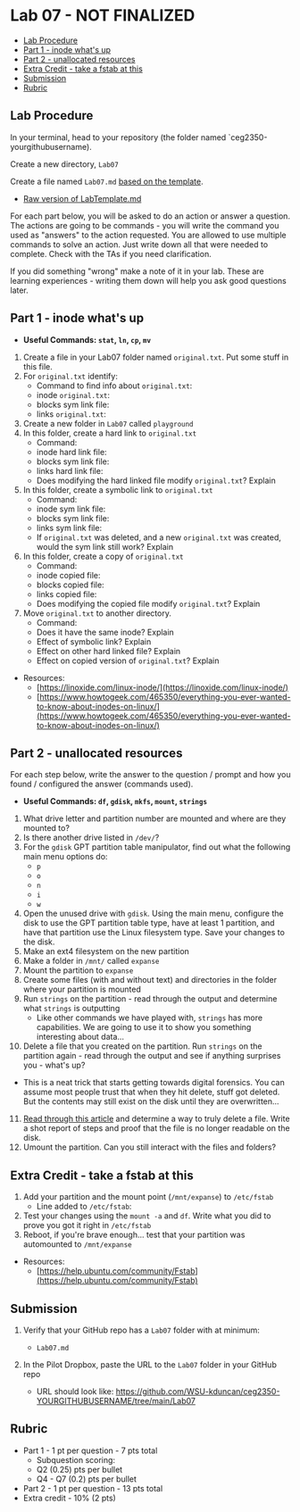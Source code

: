 # Lab 07 - NOT FINALIZED

- [Lab Procedure](#Lab-Procedure)
- [Part 1 - inode what's up](#Part-1---inode-what's-up)
- [Part 2 - unallocated resources](#Part-2---unallocated-resources)
- [Extra Credit - take a fstab at this](#Extra-Credit---take-a-fstab-at-this)
- [Submission](#Submission)
- [Rubric](#Rubric)

## Lab Procedure

In your terminal, head to your repository (the folder named `ceg2350-yourgithubusername).

Create a new directory, `Lab07`

Create a file named `Lab07.md` [based on the template](LabTemplate.md).
   - [Raw version of LabTemplate.md](https://raw.githubusercontent.com/pattonsgirl/Fall2021-CEG2350/main/Labs/Lab07/LabTemplate.md)

For each part below, you will be asked to do an action or answer a question.  The actions are going to be commands - you will write the command you used as "answers" to the action requested.  You are allowed to use multiple commands to solve an action.  Just write down all that were needed to complete.  Check with the TAs if you need clarification.

If you did something "wrong" make a note of it in your lab. These are learning experiences - writing them down will help you ask good questions later. 

## Part 1 - inode what's up
- **Useful Commands: `stat`, `ln`, `cp`, `mv`**

1. Create a file in your Lab07 folder named `original.txt`.  Put some stuff in this file.
2. For `original.txt` identify:
   - Command to find info about `original.txt`: 
   - inode `original.txt`:
   - blocks sym link file:
   - links `original.txt`:
3. Create a new folder in `Lab07` called `playground`
4. In this folder, create a hard link to `original.txt` 
   - Command:
   - inode hard link file: 
   - blocks sym link file:
   - links hard link file: 
   - Does modifying the hard linked file modify `original.txt`?  Explain
5. In this folder, create a symbolic link to `original.txt`
   - Command:
   - inode sym link file: 
   - blocks sym link file: 
   - links sym link file: 
   - If `original.txt` was deleted, and a new `original.txt` was created, would the sym link still work?  Explain
6. In this folder, create a copy of `original.txt`
   - Command:
   - inode copied file: 
   - blocks copied file: 
   - links copied file: 
   - Does modifying the copied file modify `original.txt`? Explain
7. Move `original.txt` to another directory.
   - Command: 
   - Does it have the same inode?  Explain
   - Effect of symbolic link?  Explain
   - Effect on other hard linked file?  Explain
   - Effect on copied version of `original.txt`?  Explain

- Resources:
   - [https://linoxide.com/linux-inode/](https://linoxide.com/linux-inode/)
   - [https://www.howtogeek.com/465350/everything-you-ever-wanted-to-know-about-inodes-on-linux/](https://www.howtogeek.com/465350/everything-you-ever-wanted-to-know-about-inodes-on-linux/)

## Part 2 - unallocated resources

For each step below, write the answer to the question / prompt and how you found / configured the answer (commands used).

- **Useful Commands: `df`, `gdisk`, `mkfs`, `mount`, `strings`**

1. What drive letter and partition number are mounted and where are they mounted to?
2. Is there another drive listed in `/dev/`?
3. For the `gdisk` GPT partition table manipulator, find out what the following main menu options do:
   - `p`
   - `o`
   - `n`
   - `i`
   - `w`
4. Open the unused drive with `gdisk`.  Using the main menu, configure the disk to use the GPT partition table type, have at least 1 partition, and have that partition use the Linux filesystem type.  Save your changes to the disk.
5. Make an ext4 filesystem on the new partition
6. Make a folder in `/mnt/` called `expanse`
7. Mount the partition to `expanse`
8. Create some files (with and without text) and directories in the folder where your partition is mounted
9. Run `strings` on the partition - read through the output and determine what `strings` is outputting
   - Like other commands we have played with, `strings` has more capabilities.  We are going to use it to show you something interesting about data...
10. Delete a file that you created on the partition.  Run `strings` on the partition again - read through the output and see if anything surprises you - what's up?
   - This is a neat trick that starts getting towards digital forensics.  You can assume most people trust that when they hit delete, stuff got deleted.  But the contents may still exist on the disk until they are overwritten...
11. [Read through this article](https://www.howtogeek.com/425232/how-to-securely-delete-files-on-linux/) and determine a way to truly delete a file.  Write a shot report of steps and proof that the file is no longer readable on the disk.
12. Umount the partition.  Can you still interact with the files and folders?


## Extra Credit - take a fstab at this

1. Add your partition and the mount point (`/mnt/expanse`) to `/etc/fstab`  
   - Line added to `/etc/fstab`: 
2. Test your changes using the `mount -a` and `df`.  Write what you did to prove you got it right in `/etc/fstab`
3. Reboot, if you're brave enough... test that your partition was automounted to `/mnt/expanse`

- Resources:
   - [https://help.ubuntu.com/community/Fstab](https://help.ubuntu.com/community/Fstab)

## Submission

1. Verify that your GitHub repo has a `Lab07` folder with at minimum:
   - `Lab07.md`

2. In the Pilot Dropbox, paste the URL to the `Lab07` folder in your GitHub repo
    - URL should look like: https://github.com/WSU-kduncan/ceg2350-YOURGITHUBUSERNAME/tree/main/Lab07

## Rubric

- Part 1 - 1 pt per question - 7 pts total
   - Subquestion scoring:
   - Q2 (0.25) pts per bullet
   - Q4 - Q7 (0.2) pts per bullet
- Part 2 - 1 pt per question - 13 pts total
- Extra credit - 10% (2 pts)


